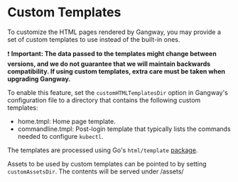# Custom Templates

To customize the HTML pages rendered by Gangway, you may provide a set of custom templates to use instead of the built-in ones.

:exclamation: **Important: The data passed to the templates might change between versions, and we do not guarantee that we will maintain backwards compatibility. If using custom templates, extra care must be taken when upgrading Gangway.**

To enable this feature, set the `customHTMLTemplatesDir` option in Gangway's configuration file to a directory that contains the following custom templates:

* home.tmpl: Home page template.
* commandline.tmpl: Post-login template that typically lists the commands needed to configure `kubectl`.

The templates are processed using Go's `html/template` [package][0].

Assets to be used by custom templates can be pointed to by setting `customAssetsDir`. The contents will be served
under /assets/

[0]: https://golang.org/pkg/html/template/
